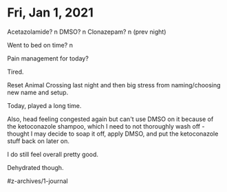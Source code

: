 # Fri, Jan 1, 2021
Acetazolamide? n
DMSO? n
Clonazepam? n
(prev night)

Went to bed on time? n

Pain management for today? 


Tired. 

Reset Animal Crossing last night and then big stress from naming/choosing new name and setup. 

Today, played a long time. 

Also, head feeling congested again but can't use DMSO on it because of the ketoconazole shampoo, which I need to not thoroughly wash off - thought I may decide to soap it off, apply DMSO, and put the ketoconazole stuff back on later on. 

I do still feel overall pretty good. 

Dehydrated though. 


#z-archives/1-journal